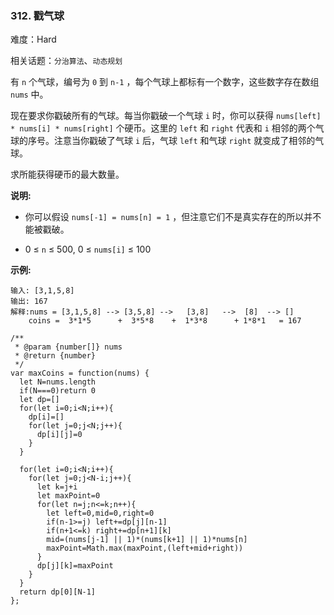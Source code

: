 ### 312. 戳气球

难度：Hard

相关话题：`分治算法`、`动态规划`

有  `n`  个气球，编号为 `0`  到  `n-1` ，每个气球上都标有一个数字，这些数字存在数组 `nums` 中。



现在要求你戳破所有的气球。每当你戳破一个气球  `i`  时，你可以获得 `nums[left] * nums[i] * nums[right]` 个硬币。这里的 `left` 和 `right` 代表和 `i` 相邻的两个气球的序号。注意当你戳破了气球  `i`  后，气球 `left` 和气球 `right` 就变成了相邻的气球。



求所能获得硬币的最大数量。



**说明:** 




* 你可以假设 `nums[-1] = nums[n] = 1` ，但注意它们不是真实存在的所以并不能被戳破。

* 0 &le;  `n`  &le; 500, 0 &le;  `nums[i]`  &le; 100





**示例:** 



```
输入: [3,1,5,8]
输出: 167 
解释:nums = [3,1,5,8] --> [3,5,8] -->   [3,8]   -->  [8]  --> []
    coins =  3*1*5      +  3*5*8    +  1*3*8      + 1*8*1   = 167
```

```
/**
 * @param {number[]} nums
 * @return {number}
 */
var maxCoins = function(nums) {
  let N=nums.length
  if(N===0)return 0
  let dp=[]
  for(let i=0;i<N;i++){
    dp[i]=[]
    for(let j=0;j<N;j++){
      dp[i][j]=0
    }
  }
  
  for(let i=0;i<N;i++){
    for(let j=0;j<N-i;j++){
      let k=j+i
      let maxPoint=0
      for(let n=j;n<=k;n++){
        let left=0,mid=0,right=0
        if(n-1>=j) left+=dp[j][n-1]
        if(n+1<=k) right+=dp[n+1][k]
        mid=(nums[j-1] || 1)*(nums[k+1] || 1)*nums[n]
        maxPoint=Math.max(maxPoint,(left+mid+right))
      }
      dp[j][k]=maxPoint
    }
  }
  return dp[0][N-1]
};
```

